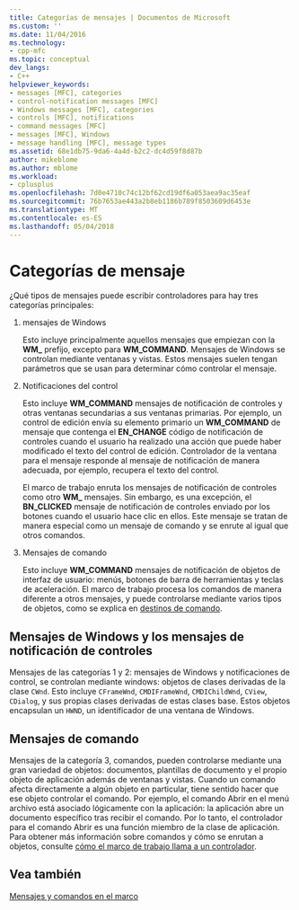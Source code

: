 ```yaml
---
title: Categorías de mensajes | Documentos de Microsoft
ms.custom: ''
ms.date: 11/04/2016
ms.technology:
- cpp-mfc
ms.topic: conceptual
dev_langs:
- C++
helpviewer_keywords:
- messages [MFC], categories
- control-notification messages [MFC]
- Windows messages [MFC], categories
- controls [MFC], notifications
- command messages [MFC]
- messages [MFC], Windows
- message handling [MFC], message types
ms.assetid: 68e1db75-9da6-4a4d-b2c2-dc4d59f8d87b
author: mikeblome
ms.author: mblome
ms.workload:
- cplusplus
ms.openlocfilehash: 7d0e4710c74c12bf62cd19df6a053aea9ac35eaf
ms.sourcegitcommit: 76b7653ae443a2b8eb1186b789f8503609d6453e
ms.translationtype: MT
ms.contentlocale: es-ES
ms.lasthandoff: 05/04/2018
---
```

# <a name="message-categories"></a>Categorías de mensaje
¿Qué tipos de mensajes puede escribir controladores para hay tres categorías principales:  
  
1.  mensajes de Windows  
  
     Esto incluye principalmente aquellos mensajes que empiezan con la **WM_** prefijo, excepto para **WM_COMMAND**. Mensajes de Windows se controlan mediante ventanas y vistas. Estos mensajes suelen tengan parámetros que se usan para determinar cómo controlar el mensaje.  
  
2.  Notificaciones del control  
  
     Esto incluye **WM_COMMAND** mensajes de notificación de controles y otras ventanas secundarias a sus ventanas primarias. Por ejemplo, un control de edición envía su elemento primario un **WM_COMMAND** de mensaje que contenga el **EN_CHANGE** código de notificación de controles cuando el usuario ha realizado una acción que puede haber modificado el texto del control de edición. Controlador de la ventana para el mensaje responde al mensaje de notificación de manera adecuada, por ejemplo, recupera el texto del control.  
  
     El marco de trabajo enruta los mensajes de notificación de controles como otro **WM_** mensajes. Sin embargo, es una excepción, el **BN_CLICKED** mensaje de notificación de controles enviado por los botones cuando el usuario hace clic en ellos. Este mensaje se tratan de manera especial como un mensaje de comando y se enrute al igual que otros comandos.  
  
3.  Mensajes de comando  
  
     Esto incluye **WM_COMMAND** mensajes de notificación de objetos de interfaz de usuario: menús, botones de barra de herramientas y teclas de aceleración. El marco de trabajo procesa los comandos de manera diferente a otros mensajes, y puede controlarse mediante varios tipos de objetos, como se explica en [destinos de comando](../mfc/command-targets.md).  
  
##  <a name="_core_windows_messages_and_control.2d.notification_messages"></a> Mensajes de Windows y los mensajes de notificación de controles  
 Mensajes de las categorías 1 y 2: mensajes de Windows y notificaciones de control, se controlan mediante windows: objetos de clases derivadas de la clase `CWnd`. Esto incluye `CFrameWnd`, `CMDIFrameWnd`, `CMDIChildWnd`, `CView`, `CDialog`, y sus propias clases derivadas de estas clases base. Estos objetos encapsulan un `HWND`, un identificador de una ventana de Windows.  
  
##  <a name="_core_command_messages"></a> Mensajes de comando  
 Mensajes de la categoría 3, comandos, pueden controlarse mediante una gran variedad de objetos: documentos, plantillas de documento y el propio objeto de aplicación además de ventanas y vistas. Cuando un comando afecta directamente a algún objeto en particular, tiene sentido hacer que ese objeto controlar el comando. Por ejemplo, el comando Abrir en el menú archivo está asociado lógicamente con la aplicación: la aplicación abre un documento específico tras recibir el comando. Por lo tanto, el controlador para el comando Abrir es una función miembro de la clase de aplicación. Para obtener más información sobre comandos y cómo se enrutan a objetos, consulte [cómo el marco de trabajo llama a un controlador](../mfc/how-the-framework-calls-a-handler.md).  
  
## <a name="see-also"></a>Vea también  
 [Mensajes y comandos en el marco](../mfc/messages-and-commands-in-the-framework.md)

